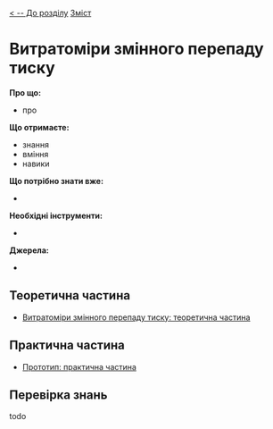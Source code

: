 [< -- До розділу](../README.md)         [Зміст](../../contents.md)

# Витратоміри змінного перепаду тиску

**Про що:**

- про 

**Що отримаєте:**

- знання 
- вміння 
- навики 

**Що потрібно знати вже:**

- 

**Необхідні інструменти:**

- 

**Джерела:** 

- 

## Теоретична частина

- [Витратоміри змінного перепаду тиску: теоретична частина](teor.md)

## Практична частина

- [Прототип: практична частина](lab.md)

## Перевірка знань

todo